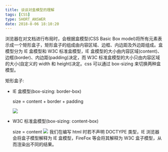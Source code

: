 ```yaml
---
title: 谈谈对盒模型的理解
tags: [CSS]
type: SHORT_ANSWER
date: 2018-8-06 18:10:20
---
```


浏览器在对文档进行布局时，会根据盒模型(CSS Basic Box model)将所有元素表示成一个矩形盒子，矩形盒子的组成由内容区域、边框、内边距及外边距组成。盒模型分为 IE 盒模型和 W3C 标准盒模型，IE 盒模型的大小由内容区域(content)、边框(border)、内边距(padding)决定，而 W3C 标准盒模型的大小只由内容区域的大小(自定义的 width 和 height)决定。css 可以通过 box-sizing 来切换两种盒模型。

矩形盒子:

- IE 盒模型(box-sizing: border-box)

  size = content + border + padding

  ![](http://blog-bed.oss-cn-beijing.aliyuncs.com/57.%E7%9B%92%E6%A8%A1%E5%9E%8B/ie.png)

- W3C 标准盒模型(box-sizing: content-box)

  size = content
  ![](http://blog-bed.oss-cn-beijing.aliyuncs.com/57.%E7%9B%92%E6%A8%A1%E5%9E%8B/w3c.png)
  我们在编写 html 时若不声明 DOCTYPE 类型，IE 浏览器会将盒子模型解释为 IE 盒模型，FireFox 等会将其解释为 W3C 盒子模型，从而渲染出不同的结果。
